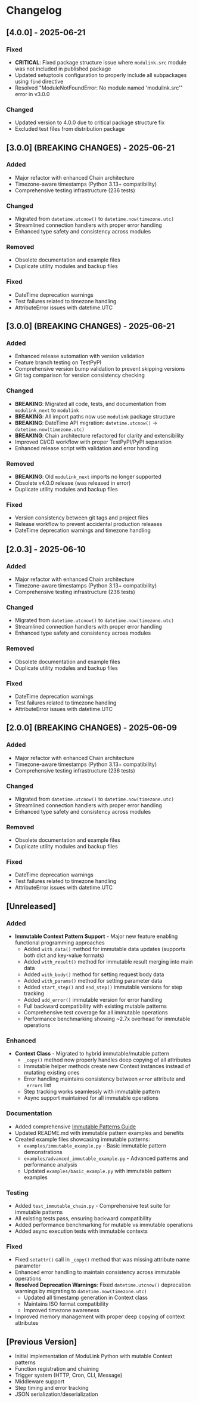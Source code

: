 # Changelog

## [4.0.0] - 2025-06-21

### Fixed
- **CRITICAL**: Fixed package structure issue where `modulink.src` module was not included in published package
- Updated setuptools configuration to properly include all subpackages using `find` directive
- Resolved "ModuleNotFoundError: No module named 'modulink.src'" error in v3.0.0

### Changed
- Updated version to 4.0.0 due to critical package structure fix
- Excluded test files from distribution package

## [3.0.0] (BREAKING CHANGES) - 2025-06-21

### Added
- Major refactor with enhanced Chain architecture
- Timezone-aware timestamps (Python 3.13+ compatibility)
- Comprehensive testing infrastructure (236 tests)

### Changed
- Migrated from `datetime.utcnow()` to `datetime.now(timezone.utc)`
- Streamlined connection handlers with proper error handling
- Enhanced type safety and consistency across modules

### Removed
- Obsolete documentation and example files
- Duplicate utility modules and backup files

### Fixed
- DateTime deprecation warnings
- Test failures related to timezone handling
- AttributeError issues with datetime.UTC


## [3.0.0] (BREAKING CHANGES) - 2025-06-21

### Added
- Enhanced release automation with version validation
- Feature branch testing on TestPyPI
- Comprehensive version bump validation to prevent skipping versions
- Git tag comparison for version consistency checking

### Changed
- **BREAKING**: Migrated all code, tests, and documentation from `modulink_next` to `modulink`
- **BREAKING**: All import paths now use `modulink` package structure
- **BREAKING**: DateTime API migration: `datetime.utcnow()` → `datetime.now(timezone.utc)`
- **BREAKING**: Chain architecture refactored for clarity and extensibility
- Improved CI/CD workflow with proper TestPyPI/PyPI separation
- Enhanced release script with validation and error handling

### Removed
- **BREAKING**: Old `modulink_next` imports no longer supported
- Obsolete v4.0.0 release (was released in error)
- Duplicate utility modules and backup files

### Fixed
- Version consistency between git tags and project files
- Release workflow to prevent accidental production releases
- DateTime deprecation warnings and timezone handling

## [2.0.3] - 2025-06-10

### Added
- Major refactor with enhanced Chain architecture
- Timezone-aware timestamps (Python 3.13+ compatibility)
- Comprehensive testing infrastructure (236 tests)

### Changed
- Migrated from `datetime.utcnow()` to `datetime.now(timezone.utc)`
- Streamlined connection handlers with proper error handling
- Enhanced type safety and consistency across modules

### Removed
- Obsolete documentation and example files
- Duplicate utility modules and backup files

### Fixed
- DateTime deprecation warnings
- Test failures related to timezone handling
- AttributeError issues with datetime.UTC


## [2.0.0] (BREAKING CHANGES) - 2025-06-09

### Added
- Major refactor with enhanced Chain architecture
- Timezone-aware timestamps (Python 3.13+ compatibility)
- Comprehensive testing infrastructure (236 tests)

### Changed
- Migrated from `datetime.utcnow()` to `datetime.now(timezone.utc)`
- Streamlined connection handlers with proper error handling
- Enhanced type safety and consistency across modules

### Removed
- Obsolete documentation and example files
- Duplicate utility modules and backup files

### Fixed
- DateTime deprecation warnings
- Test failures related to timezone handling
- AttributeError issues with datetime.UTC


## [Unreleased]

### Added
- **Immutable Context Pattern Support** - Major new feature enabling functional programming approaches
  - Added `with_data()` method for immutable data updates (supports both dict and key-value formats)
  - Added `with_result()` method for immutable result merging into main data
  - Added `with_body()` method for setting request body data
  - Added `with_params()` method for setting parameter data
  - Added `start_step()` and `end_step()` immutable versions for step tracking
  - Added `add_error()` immutable version for error handling
  - Full backward compatibility with existing mutable patterns
  - Comprehensive test coverage for all immutable operations
  - Performance benchmarking showing ~2.7x overhead for immutable operations

### Enhanced
- **Context Class** - Migrated to hybrid immutable/mutable pattern
  - `_copy()` method now properly handles deep copying of all attributes
  - Immutable helper methods create new Context instances instead of mutating existing ones
  - Error handling maintains consistency between `error` attribute and `_errors` list
  - Step tracking works seamlessly with immutable pattern
  - Async support maintained for all immutable operations

### Documentation
- Added comprehensive [Immutable Patterns Guide](docs/immutable-patterns.md)
- Updated README.md with immutable pattern examples and benefits
- Created example files showcasing immutable patterns:
  - `examples/immutable_example.py` - Basic immutable pattern demonstrations
  - `examples/advanced_immutable_example.py` - Advanced patterns and performance analysis
  - Updated `examples/basic_example.py` with immutable pattern examples

### Testing
- Added `test_immutable_chain.py` - Comprehensive test suite for immutable patterns
- All existing tests pass, ensuring backward compatibility
- Added performance benchmarking for mutable vs immutable operations
- Added async execution tests with immutable contexts

### Fixed
- Fixed `setattr()` call in `_copy()` method that was missing attribute name parameter
- Enhanced error handling to maintain consistency across immutable operations
- **Resolved Deprecation Warnings**: Fixed `datetime.utcnow()` deprecation warnings by migrating to `datetime.now(timezone.utc)`
  - Updated all timestamp generation in Context class
  - Maintains ISO format compatibility  
  - Improved timezone awareness
- Improved memory management with proper deep copying of context attributes

## [Previous Version]
- Initial implementation of ModuLink Python with mutable Context patterns
- Function registration and chaining
- Trigger system (HTTP, Cron, CLI, Message)
- Middleware support
- Step timing and error tracking
- JSON serialization/deserialization
